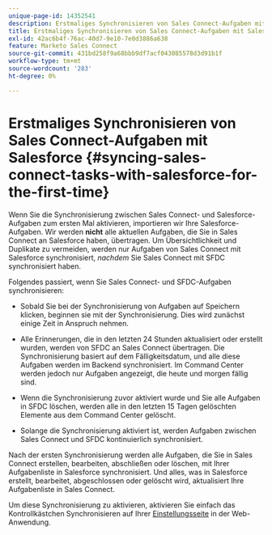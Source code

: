 ```yaml
---
unique-page-id: 14352541
description: Erstmaliges Synchronisieren von Sales Connect-Aufgaben mit Salesforce - Marketo-Dokumente - Produktdokumentation
title: Erstmaliges Synchronisieren von Sales Connect-Aufgaben mit Salesforce
exl-id: 42ac6b4f-76ac-40d7-9e10-7e0d3886a638
feature: Marketo Sales Connect
source-git-commit: 431bd258f9a68bbb9df7acf043085578d3d91b1f
workflow-type: tm+mt
source-wordcount: '283'
ht-degree: 0%

---
```


# Erstmaliges Synchronisieren von Sales Connect-Aufgaben mit Salesforce {#syncing-sales-connect-tasks-with-salesforce-for-the-first-time}

Wenn Sie die Synchronisierung zwischen Sales Connect- und Salesforce-Aufgaben zum ersten Mal aktivieren, importieren wir Ihre Salesforce-Aufgaben. Wir werden **nicht** alle aktuellen Aufgaben, die Sie in Sales Connect an Salesforce haben, übertragen. Um Übersichtlichkeit und Duplikate zu vermeiden, werden nur Aufgaben von Sales Connect mit Salesforce synchronisiert, *nachdem* Sie Sales Connect mit SFDC synchronisiert haben.

Folgendes passiert, wenn Sie Sales Connect- und SFDC-Aufgaben synchronisieren:

- Sobald Sie bei der Synchronisierung von Aufgaben auf Speichern klicken, beginnen sie mit der Synchronisierung. Dies wird zunächst einige Zeit in Anspruch nehmen.

- Alle Erinnerungen, die in den letzten 24 Stunden aktualisiert oder erstellt wurden, werden von SFDC an Sales Connect übertragen. Die Synchronisierung basiert auf dem Fälligkeitsdatum, und alle diese Aufgaben werden im Backend synchronisiert. Im Command Center werden jedoch nur Aufgaben angezeigt, die heute und morgen fällig sind.

- Wenn die Synchronisierung zuvor aktiviert wurde und Sie alle Aufgaben in SFDC löschen, werden alle in den letzten 15 Tagen gelöschten Elemente aus dem Command Center gelöscht.

- Solange die Synchronisierung aktiviert ist, werden Aufgaben zwischen Sales Connect und SFDC kontinuierlich synchronisiert.

Nach der ersten Synchronisierung werden alle Aufgaben, die Sie in Sales Connect erstellen, bearbeiten, abschließen oder löschen, mit Ihrer Aufgabenliste in Salesforce synchronisiert. Und alles, was in Salesforce erstellt, bearbeitet, abgeschlossen oder gelöscht wird, aktualisiert Ihre Aufgabenliste in Sales Connect.

Um diese Synchronisierung zu aktivieren, aktivieren Sie einfach das Kontrollkästchen Synchronisieren auf Ihrer [Einstellungsseite](https://toutapp.com/login) in der Web-Anwendung.
